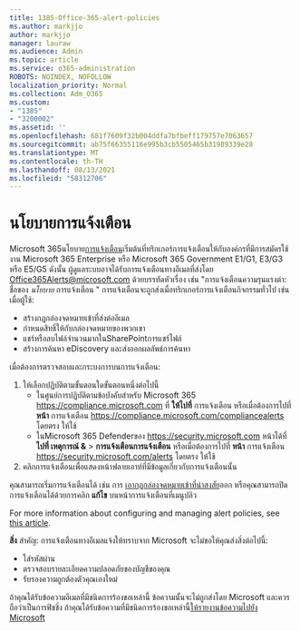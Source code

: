 ```yaml
---
title: 1385-Office-365-alert-policies
ms.author: markjjo
author: markjjo
manager: lauraw
ms.audience: Admin
ms.topic: article
ms.service: o365-administration
ROBOTS: NOINDEX, NOFOLLOW
localization_priority: Normal
ms.collection: Adm_O365
ms.custom:
- "1385"
- "3200002"
ms.assetid: ''
ms.openlocfilehash: 681f7609f32b004ddfa7bfbeff179757e7063657
ms.sourcegitcommit: ab75f66355116e995b3cb5505465b31989339e28
ms.translationtype: MT
ms.contentlocale: th-TH
ms.lasthandoff: 08/13/2021
ms.locfileid: "58312706"
---
```

# <a name="alert-policies"></a>นโยบายการแจ้งเตือน

Microsoft 365นโยบาย[การแจ้งเตือน](https://docs.microsoft.com/microsoft-365/compliance/alert-policies#default-alert-policies)เริ่มต้นที่ทริกเกอร์การแจ้งเตือนให้กับองค์กรที่มีการสมัครใช้งาน Microsoft 365 Enterprise หรือ Microsoft 365 Government E1/G1, E3/G3 หรือ E5/G5 ดังนั้น ผู้ดูแลระบบอาจได้รับการแจ้งเตือนทางอีเมลที่ส่งโดย Office365Alerts@microsoft.com ด้วยบรรทัดหัวเรื่อง เช่น "การแจ้งเตือนความรุนแรงต่า: ชื่อของ *นโยบาย* การแจ้งเตือน " การแจ้งเตือนจะถูกส่งเมื่อทริกเกอร์การแจ้งเตือนกิจกรรมทั่วไป เช่น เมื่อผู้ใช้:

- สร้างกฎกล่องจดหมายเข้าที่ส่งต่ออีเมล
- กําหนดสิทธิ์ให้กับกล่องจดหมายของพวกเขา
- แชร์หรือลบไฟล์จํานวนมากในSharePointการแชร์ไฟล์
- สร้างการค้นหา eDiscovery และส่งออกผลลัพธ์การค้นหา

เมื่อต้องการตรวจสอบและกระบงการบนการแจ้งเตือน:

1. ให้เลือกปฏิบัติตามขั้นตอนใดขั้นตอนหนึ่งต่อไปนี้
   - ในศูนย์การปฏิบัติตามข้อบังคับสําหรับ Microsoft 365 <https://compliance.microsoft.com> ที่ **ให้ไปที่** การแจ้งเตือน หรือเมื่อต้องการไปที่ **หน้า** การแจ้งเตือน <https://compliance.microsoft.com/compliancealerts> โดยตรง ให้ใช้
   - ในMicrosoft 365 Defenderของ <https://security.microsoft.com> หน้าได้ที่ **ไปที่ เหตุการณ์ &** \> **การแจ้งเตือนการแจ้งเตือน** หรือเมื่อต้องการไปที่ **หน้า** การแจ้งเตือน <https://security.microsoft.com/alerts> โดยตรง ให้ใช้
2. คลิกการแจ้งเตือนเพื่อแสดงหน้าฟลายเอาท์ที่มีข้อมูลเกี่ยวกับการแจ้งเตือนนั้น

คุณสามารถเริ่มการแจ้งเตือนได้ เช่น การ [เอากฎกล่องจดหมายเข้าที่น่าสงสัย](https://docs.microsoft.com/microsoft-365/security/office-365-security/responding-to-a-compromised-email-account)ออก หรือคุณสามารถปิดการแจ้งเตือนได้ด้วยการคลิก **แก้ไข** บนหน้าการแจ้งเตือนที่เมนูปลิว

For more information about configuring and managing alert policies, see  [this article](https://docs.microsoft.com/microsoft-365/compliance/alert-policies).

**สิ่ง** สําคัญ: การแจ้งเตือนทางอีเมลแจ้งให้ทราบจาก Microsoft จะไม่ขอให้คุณส่งสิ่งต่อไปนี้:

- ใส่รหัสผ่าน
- ตรวจสอบรายละเอียดความปลอดภัยของบัญชีของคุณ
- รับรองความถูกต้องตัวคุณเองใหม่

ถ้าคุณได้รับข้อความอีเมลที่มีชนิดการร้องขอเหล่านี้ ข้อความนั้นจะไม่ถูกส่งโดย Microsoft และควรถือว่าเป็นการฟิชชิ่ง ถ้าคุณได้รับข้อความที่มีชนิดการร้องขอเหล่านี้[ให้รายงานข้อความไปยัง Microsoft](https://docs.microsoft.com/microsoft-365/security/office-365-security/report-junk-email-messages-to-microsoft)
